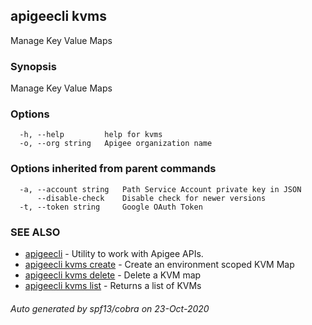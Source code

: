 ## apigeecli kvms

Manage Key Value Maps

### Synopsis

Manage Key Value Maps

### Options

```
  -h, --help         help for kvms
  -o, --org string   Apigee organization name
```

### Options inherited from parent commands

```
  -a, --account string   Path Service Account private key in JSON
      --disable-check    Disable check for newer versions
  -t, --token string     Google OAuth Token
```

### SEE ALSO

* [apigeecli](apigeecli.md)	 - Utility to work with Apigee APIs.
* [apigeecli kvms create](apigeecli_kvms_create.md)	 - Create an environment scoped KVM Map
* [apigeecli kvms delete](apigeecli_kvms_delete.md)	 - Delete a KVM map
* [apigeecli kvms list](apigeecli_kvms_list.md)	 - Returns a list of KVMs

###### Auto generated by spf13/cobra on 23-Oct-2020
